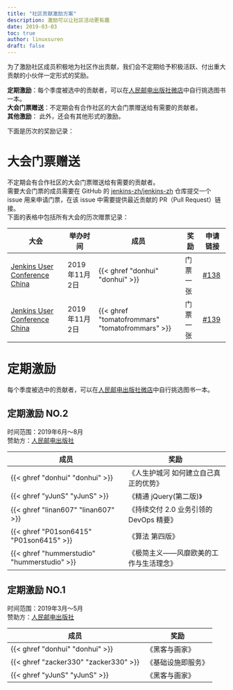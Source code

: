 ```yaml
---
title: "社区贡献激励方案"
description: 激励可以让社区活动更有趣
date: 2019-03-03
toc: true
author: linuxsuren
draft: false
---
```


为了激励社区成员积极地为社区作出贡献，我们会不定期给予积极活跃、付出重大贡献的小伙伴一定形式的奖励。

**定期激励**：每个季度被选中的贡献者，可以在[人民邮电出版社微店](https://shop16629033.youzan.com/v2/showcase/homepage?kdt_id=16436865)中自行挑选图书一本。  
**大会门票赠送**：不定期会有合作社区的大会门票赠送给有需要的贡献者。  
**其他激励**： 此外，还会有其他形式的激励。

下面是历次的奖励记录：

# 大会门票赠送
不定期会有合作社区的大会门票赠送给有需要的贡献者。  
需要大会门票的成员需要在 GitHub 的 [jenkins-zh/jenkins-zh](https://github.com/jenkins-zh/jenkins-zh/) 仓库提交一个 issue 用来申请门票，在该 issue 中需要提供最近贡献的 PR（Pull Request）链接。  
下面的表格中包括所有大会的历次赠票记录：

|大会|举办时间|成员|奖励|申请链接|
|----|----|----|----|----|
|[Jenkins User Conference China]|2019年11月2日|{{< ghref "donhui" "donhui" >}}|门票一张|[#138](https://github.com/jenkins-zh/jenkins-zh/issues/138)|
|[Jenkins User Conference China]|2019年11月2日|{{< ghref "tomatofrommars" "tomatofrommars" >}}|门票一张|[#139](https://github.com/jenkins-zh/jenkins-zh/issues/139)|

# 定期激励
每个季度被选中的贡献者，可以在[人民邮电出版社微店](https://shop16629033.youzan.com/v2/showcase/homepage?kdt_id=16436865)中自行挑选图书一本。  
## 定期激励 NO.2
时间范围：2019年6月～8月  
赞助方：[人民邮电出版社][ptpress]

|成员|奖励|
|----|----|
|{{< ghref "donhui" "donhui" >}}|《人生护城河 如何建立自己真正的优势》|
|{{< ghref "yJunS" "yJunS" >}}|《精通 jQuery(第二版)》|
|{{< ghref "linan607" "linan607" >}}|《持续交付 2.0 业务引领的 DevOps 精要》|
|{{< ghref "P01son6415" "P01son6415" >}}|《算法 第四版》|
|{{< ghref "hummerstudio" "hummerstudio" >}}|《极简主义——风靡欧美的工作与生活理念》|

## 定期激励 NO.1
时间范围：2019年3月～5月  
赞助方：[人民邮电出版社][ptpress]

|成员|奖励|
|----|----|
|{{< ghref "donhui" "donhui" >}}|《黑客与画家》|
|{{< ghref "zacker330" "zacker330" >}}|《基础设施即服务》|
|{{< ghref "yJunS" "yJunS" >}}|《黑客与画家》|

[ptpress]: https://www.ptpress.com.cn/
[Jenkins User Conference China]: https://www.bagevent.com/event/5872241
